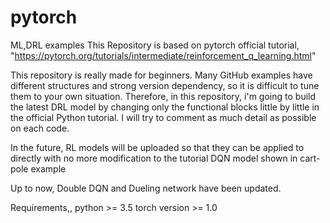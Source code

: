 # pytorch
ML,DRL examples
This Repository is based on pytorch official tutorial, 
"https://pytorch.org/tutorials/intermediate/reinforcement_q_learning.html"

This repository is really made for beginners.
Many GitHub examples have different structures and strong version dependency, so it is difficult to tune them to your own situation.
Therefore, in this repository, i'm going to build the latest DRL model by changing only the functional blocks little by little in the official Python tutorial. I will try to comment as much detail as possible on each code.

In the future, RL models will be uploaded so that they can be applied to directly with no more modification to the tutorial DQN model shown in cart-pole example

Up to now, Double DQN and Dueling network have been updated.

Requirements,,
python >= 3.5
torch version >= 1.0
